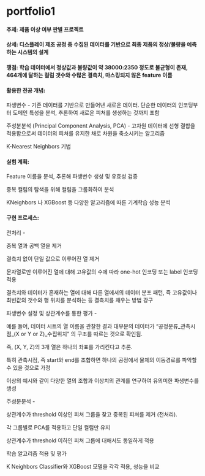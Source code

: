 # portfolio1

#### 주제: 제품 이상 여부 판별 프로젝트

#### 상세: 디스플레이 제조 공정 중 수집된 데이터를 기반으로 최종 제품의 정상/불량을 예측하는 시스템의 설계

#### 쟁점: 학습 데이터에서 정상값과 불량값이 약 38000:2350 정도로 불균형이 존재, 464개에 달하는 컬럼 갯수와 수많은 결측치, 마스킹되지 않은 feature 이름

#### 활용한 전공 개념: 

파생변수 - 기존 데이터를 기반으로 만들어낸 새로운 데이터. 단순한 데이터의 인코딩부터 도메인 특성을 분석, 추론하여 새로운 피쳐를 생성하는 것까지 포함

주성분분석 (Principal Component Analysis, PCA) - 고차원 데이터에 선형 결합을 적용함으로써 데이터의 피쳐를 유지한 채로 차원을 축소시키는 알고리즘

K-Nearest Neighbors 기법

#### 실험 계획:

Feature 이름을 분석, 추론해 파생변수 생성 및 유효성 검증

중복 컬럼의 탐색을 위해 컬럼을 그룹화하여 분석

KNeighbors 나 XGBoost 등 다양한 알고리즘에 따른 기계학습 성능 분석


#### 구현 프로세스:

전처리 - 

중복 열과 공백 열을 제거

결측치 없이 단일 값으로 이루어진 열 제거

문자열로만 이루어진 열에 대해 고유값의 수에 따라 one-hot 인코딩 또는 label 인코딩 적용

결측치와 데이터가 혼재하는 열에 대해 다른 열에서의 데이터 분포 패턴, 즉 고유값이나 최빈값의 갯수와 행 위치를 분석하는 등 결측치를 채우는 방법 강구



파생변수 설정 및 상관계수를 통한 평가 - 

예를 들어, 데이터 시트의 열 이름을 관찰한 결과 대부분의 데이터가 “공정분류_관측시점_(X or Y or Z)_수집위치” 의 구조를 따르는 것으로 확인됨. 

즉, (X, Y, Z)의 3개 열은 하나의 좌표를 가리킨다고 추론. 

특히 관측시점, 즉 start와 end를 조합하면 하나의 공정에서 물체의 이동경로를 파악할 수 있을 것으로 가정

이상의 예시와 같이 다양한 열의 조합과 이상치의 관계를 연구하여 유의미한 파생변수를 생성



주성분분석 - 

상관계수가 threshold 이상인 피쳐 그룹을 찾고 중복된 피쳐를 제거 (전처리). 

각 그룹별로 PCA를 적용하고 단일 컬럼만 유지

상관계수가 threshold 이하인 피쳐 그룹에 대해서도 동일하게 적용



학습 알고리즘 적용 및 평가

K Neighbors Classifier와 XGBoost 모델을 각각 적용, 성능을 비교


